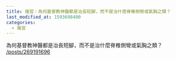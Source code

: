 ```yaml
---
title: 複習：為何基督教神醫都是治長短腳，而不是治什麼脊椎側彎或氣胸之類？
last_modified_at: 1593698400
categories:
  - 複習
---
```


<p>為何基督教神醫都是治長短腳，而不是治什麼脊椎側彎或氣胸之類？<br>
<a href="/posts/269191696" target="_blank">/posts/269191696</a></p>

<p>&nbsp;</p>

